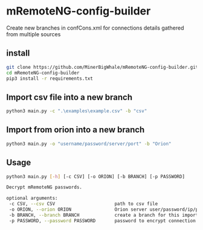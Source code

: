 
# mRemoteNG-config-builder

Create new branches in confCons.xml for connections details gathered from multiple sources

## install

```bash
git clone https://github.com/MinerBigWhale/mRemoteNG-config-builder.git
cd mRemoteNG-config-builder
pip3 install -r requirements.txt
```

## Import csv file into a new branch

```bash
python3 main.py -c ".\examples\example.csv" -b "csv"
```

## Import from orion into a new branch

```bash
python3 main.py -o "username/password/server/port" -b "Orion"
```

## Usage
```bash
python3 main.py [-h] [-c CSV] [-o ORION] [-b BRANCH] [-p PASSWORD]

Decrypt mRemoteNG passwords.

optional arguments:
 -c CSV, --csv CSV                      path to csv file
 -o ORION, --orion ORION                Orion server user/password/ip/port
 -b BRANCH, --branch BRANCH             create a branch for this import (default is in root)
 -p PASSWORD, --password PASSWORD       password to encrypt connection password
```
